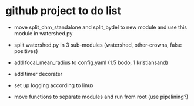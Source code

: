 # github project to do list

- move split_chm_standalone and split_bydel to new module and use this module in watershed.py
- split watershed.py in 3 sub-modules (watershed, other-crowns, false positives)
- add focal_mean_radius to config.yaml (1.5 bodo, 1 kristiansand)

- add timer decorater
- set up logging according to linux 
- move functions to separate modules and run from root (use pipelining?)

